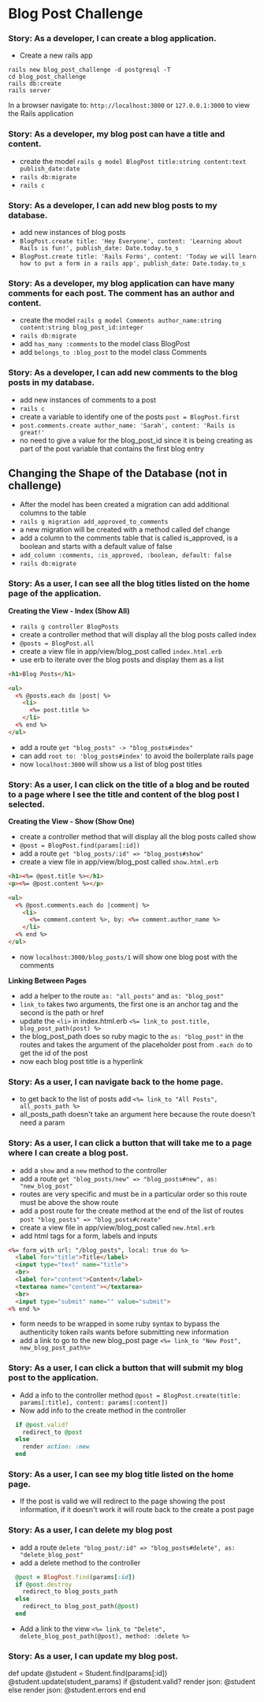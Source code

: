 # Blog Post Challenge

### Story: As a developer, I can create a blog application.
- Create a new rails app
```
rails new blog_post_challenge -d postgresql -T
cd blog_post_challenge
rails db:create
rails server
```
In a browser navigate to: `http://localhost:3000` or `127.0.0.1:3000` to view the Rails application

### Story: As a developer, my blog post can have a title and content.
- create the model `rails g model BlogPost title:string content:text publish_date:date`
- `rails db:migrate`
- `rails c`

### Story: As a developer, I can add new blog posts to my database.
- add new instances of blog posts
- `BlogPost.create title: 'Hey Everyone', content: 'Learning about Rails is fun!', publish_date: Date.today.to_s`
- `BlogPost.create title: 'Rails Forms', content: 'Today we will learn how to put a form in a rails app', publish_date: Date.today.to_s`

### Story: As a developer, my blog application can have many comments for each post. The comment has an author and content.
- create the model `rails g model Comments author_name:string content:string blog_post_id:integer`
- `rails db:migrate`
- add `has_many :comments` to the model class BlogPost
- add `belongs_to :blog_post` to the model class Comments

### Story: As a developer, I can add new comments to the blog posts in my database.
- add new instances of comments to a post
- `rails c`
- create a variable to identify one of the posts `post = BlogPost.first`
- `post.comments.create author_name: 'Sarah', content: 'Rails is great!'`
- no need to give a value for the blog_post_id since it is being creating as part of the post variable that contains the first blog entry

## Changing the Shape of the Database (not in challenge)
- After the model has been created a migration can add additional columns to the table
- `rails g migration add_approved_to_comments`
- a new migration will be created with a method called def change
- add a column to the comments table that is called is_approved, is a boolean and starts with a default value of false
- `add_column :comments, :is_approved, :boolean, default: false`
- `rails db:migrate`


### Story: As a user, I can see all the blog titles listed on the home page of the application.
**Creating the View - Index (Show All)**
- `rails g controller BlogPosts`
- create a controller method that will display all the blog posts called index
- `@posts = BlogPost.all`
- create a view file in app/view/blog_post called `index.html.erb`
- use erb to iterate over the blog posts and display them as a list
```html
<h1>Blog Posts</h1>

<ul>
  <% @posts.each do |post| %>
    <li>
      <%= post.title %>
    </li>
  <% end %>
</ul>
```
- add a route `get "blog_posts" -> "blog_posts#index"`
- can add `root to: 'blog_posts#index'` to avoid the boilerplate rails page
- now `localhost:3000` will show us a list of blog post titles

### Story: As a user, I can click on the title of a blog and be routed to a page where I see the title and content of the blog post I selected.
**Creating the View - Show (Show One)**
- create a controller method that will display all the blog posts called show
- `@post = BlogPost.find(params[:id])`
- add a route `get "blog_posts/:id" => "blog_posts#show"`
- create a view file in app/view/blog_post called `show.html.erb`
```html
<h1><%= @post.title %></h1>
<p><%= @post.content %></p>

<ul>
  <% @post.comments.each do |comment| %>
    <li>
      <%= comment.content %>, by: <%= comment.author_name %>
    </li>
  <% end %>
</ul>
```
- now `localhost:3000/blog_posts/1` will show one blog post with the comments

**Linking Between Pages**
- add a helper to the route `as: "all_posts"` and `as: "blog_post"`
- `link_to` takes two arguments, the first one is an anchor tag and the second is the path or href
- update the `<li>` in index.html.erb `<%= link_to post.title, blog_post_path(post) %>`
- the blog_post_path does so ruby magic to the `as: "blog_post"` in the routes and takes the argument of the placeholder post from `.each do` to get the id of the post
- now each blog post title is a hyperlink

### Story: As a user, I can navigate back to the home page.
- to get back to the list of posts add `<%= link_to "All Posts", all_posts_path %>`
- all_posts_path doesn't take an argument here because the route doesn't need a param

### Story: As a user, I can click a button that will take me to a page where I can create a blog post.
- add a `show` and a `new` method to the controller
- add a route `get "blog_posts/new" => "blog_posts#new", as: "new_blog_post"`
- routes are very specific and must be in a particular order so this route must be above the show route
- add a post route for the create method at the end of the list of routes `post "blog_posts" => "blog_posts#create"`
- create a view file in app/view/blog_post called `new.html.erb`
- add html tags for a form, labels and inputs
``` html
<%= form_with url: "/blog_posts", local: true do %>
  <label for="title">Title</label>
  <input type="text" name="title">
  <br>
  <label for="content">Content</label>
  <textarea name="content"></textarea>
  <br>
  <input type="submit" name="" value="submit">
<% end %>
```
- form needs to be wrapped in some ruby syntax to bypass the authenticity token rails wants before submitting new information
- add a link to go to the new blog_post page `<%= link_to "New Post", new_blog_post_path%>`

### Story: As a user, I can click a button that will submit my blog post to the application.
- Add a info to the controller method `@post = BlogPost.create(title: params[:title], content: params[:content])`
- Now add info to the create method in the controller
```ruby
  if @post.valid?
    redirect_to @post
  else
    render action: :new
  end
```

### Story: As a user, I can see my blog title listed on the home page.
- If the post is valid we will redirect to the page showing the post information, if it doesn't work it will route back to the create a post page

### Story: As a user, I can delete my blog post
- add a route `delete "blog_post/:id" => "blog_posts#delete", as: "delete_blog_post"`
- add a delete method to the controller
```ruby
  @post = BlogPost.find(params[:id])
  if @post.destroy
    redirect_to blog_posts_path
  else
    redirect_to blog_post_path(@post)
  end
```
- Add a link to the view `<%= link_to "Delete", delete_blog_post_path(@post), method: :delete %>`

### Story: As a user, I can update my blog post.



def update
  @student = Student.find(params[:id])
  @student.update(student_params)
  if @student.valid?
    render json: @student
  else
    render json: @student.errors
  end
end

